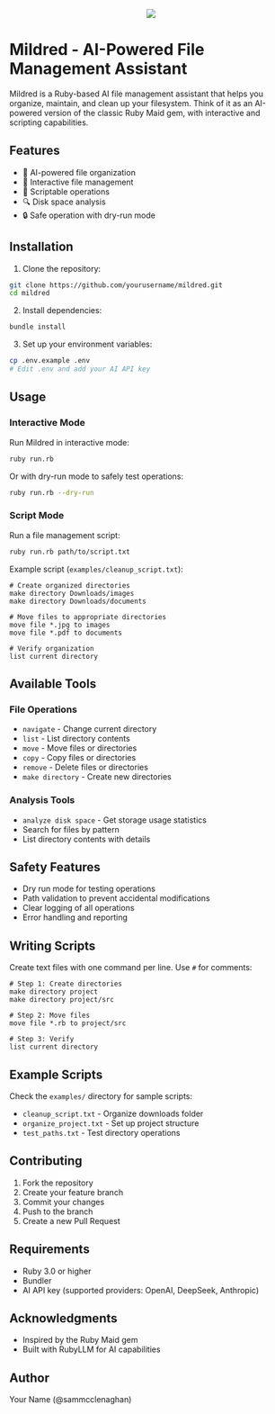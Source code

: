 
<p align="center">
  <img src="https://github.com/user-attachments/assets/c0196b3a-3091-4c7c-85bd-548f28d24ecb" />
</p>

# Mildred - AI-Powered File Management Assistant

Mildred is a Ruby-based AI file management assistant that helps you organize, maintain, and clean up your filesystem. Think of it as an AI-powered version of the classic Ruby Maid gem, with interactive and scripting capabilities.

## Features


- 🤖 AI-powered file organization
- 📂 Interactive file management
- 📜 Scriptable operations
- 🔍 Disk space analysis
- 🔒 Safe operation with dry-run mode

## Installation

1. Clone the repository:
```bash
git clone https://github.com/yourusername/mildred.git
cd mildred
```

2. Install dependencies:
```bash
bundle install
```

3. Set up your environment variables:
```bash
cp .env.example .env
# Edit .env and add your AI API key
```

## Usage

### Interactive Mode

Run Mildred in interactive mode:

```bash
ruby run.rb
```

Or with dry-run mode to safely test operations:

```bash
ruby run.rb --dry-run
```

### Script Mode

Run a file management script:

```bash
ruby run.rb path/to/script.txt
```

Example script (`examples/cleanup_script.txt`):
```
# Create organized directories
make directory Downloads/images
make directory Downloads/documents

# Move files to appropriate directories
move file *.jpg to images
move file *.pdf to documents

# Verify organization
list current directory
```

## Available Tools

### File Operations
- `navigate` - Change current directory
- `list` - List directory contents
- `move` - Move files or directories
- `copy` - Copy files or directories
- `remove` - Delete files or directories
- `make directory` - Create new directories

### Analysis Tools
- `analyze disk space` - Get storage usage statistics
- Search for files by pattern
- List directory contents with details

## Safety Features

- Dry run mode for testing operations
- Path validation to prevent accidental modifications
- Clear logging of all operations
- Error handling and reporting

## Writing Scripts

Create text files with one command per line. Use `#` for comments:

```
# Step 1: Create directories
make directory project
make directory project/src

# Step 2: Move files
move file *.rb to project/src

# Step 3: Verify
list current directory
```

## Example Scripts

Check the `examples/` directory for sample scripts:
- `cleanup_script.txt` - Organize downloads folder
- `organize_project.txt` - Set up project structure
- `test_paths.txt` - Test directory operations

## Contributing

1. Fork the repository
2. Create your feature branch
3. Commit your changes
4. Push to the branch
5. Create a new Pull Request

## Requirements

- Ruby 3.0 or higher
- Bundler
- AI API key (supported providers: OpenAI, DeepSeek, Anthropic)

## Acknowledgments

- Inspired by the Ruby Maid gem
- Built with RubyLLM for AI capabilities

## Author

Your Name (@sammcclenaghan)
